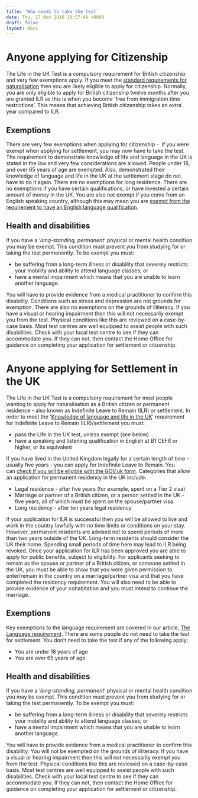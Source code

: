```yaml
---
title: 'Who needs to take the test'
date: Thu, 17 Nov 2016 10:57:48 +0000
draft: false
layout: docs
---
```


Anyone applying for Citizenship
===============================

The Life in the UK Test is a compulsory requirement for British citizenship and very few exemptions apply. If you meet the [standard requirements for naturalisation](https://www.gov.uk/becoming-a-british-citizen) then you are likely eligible to apply for citizenship. Normally, you are only eligible to apply for British citizenship twelve months after you are granted ILR as this is when you become ‘free from immigration time restrictions’. This means that achieving British citizenship takes an extra year compared to ILR.

Exemptions
----------

There are very few exemptions when applying for citizenship -  if you were exempt when applying for settlement, you may now have to take the test. The requirement to demonstrate knowledge of life and language in the UK is stated in the law and very few considerations are allowed. People under 18, and over 65 years of age are exempted. Also, demonstrated their knowledge of language and life in the UK at the settlement stage do not have to do it again. There are no exemptions for long residence. There are no exemptions if you have certain qualifications, or have invested a certain amount of money in the UK. You are also not exempt if you come from an English speaking country, although this may mean you are [exempt from the requirement to have an English language qualification](http://lifeintheuk.wpengine.com/?page_id=122).

Health and disabilities
-----------------------

If you have a ‘_long-standing, permanent_’ physical or mental health condition you may be exempt. This condition must prevent you from studying for or taking the test permanently. To be exempt you must:

*   be suffering from a long-term illness or disability that severely restricts your mobility and ability to attend language classes; or
*   have a mental impairment which means that you are unable to learn another language.

You will have to provide evidence from a medical practitioner to confirm this disability. Conditions such as stress and depression are not grounds for exemption. There are also no exemptions on the grounds of illiteracy. If you have a visual or hearing impairment then this will not necessarily exempt you from the test. Physical conditions like this are reviewed on a case-by-case basis. Most test centres are well equipped to assist people with such disabilities. Check with your local test centre to see if they can accommodate you. If they can not, then contact the Home Office for guidance on completing your application for settlement or citizenship.

Anyone applying for Settlement in the UK
=======================================

The Life in the UK Test is a compulsory requirement for most people wanting to apply for naturalisation as a British citizen or permanent residence - also known as Indefinite Leave to Remain (ILR) or settlement. In order to meet the ‘[Knowledge of language and life in the UK](http://www.ukba.homeoffice.gov.uk/visas-immigration/settlement/knowledge-language-life/)’ requirement for Indefinite Leave to Remain (ILR)/settlement you must:

*   pass the Life in the UK test, unless exempt (see below)
*   have a speaking and listening qualification in English at B1 CEFR or higher, or its equivalent

If you have lived in the United Kingdom legally for a certain length of time - usually five years - you can apply for Indefinite Leave to Remain. You can [check if you will be eligible with the GOV.uk form](https://www.gov.uk/settle-in-the-uk). Categories that allow an application for permanent residency in the UK include:

*   Legal residence - after five years (for example, spent on a Tier 2 visa)
*   Marriage or partner of a British citizen, or a person settled in the UK - five years, all of which must be spent on the spouse/partner visa.
*   Long residency - after ten years legal residency

If your application for ILR is successful then you will be allowed to live and work in the country lawfully with no time limits or conditions on your stay. However, permanent residents are advised not to spend periods of more than two years outside of the UK. Long-term residents should consider the UK their home. Spending small periods of time here may lead to ILR being revoked. Once your application for ILR has been approved you are able to apply for public benefits, subject to eligibility. For applicants seeking to remain as the spouse or partner of a British citizen, or someone settled in the UK, you must be able to show that you were given permission to enter/remain in the country on a marriage/partner visa and that you have completed the residency requirement. You will also need to be able to provide evidence of your cohabitation and you must intend to continue the marriage.

Exemptions
----------

Key exemptions to the language requirement are covered in our article, [The Language requirement](http://lifeintheuk.wpengine.com/?page_id=122). There are some people do not need to take the test for settlement. You don’t need to take the test if any of the following apply:

*   You are under 18 years of age
*   You are over 65 years of age

Health and disabilities
-----------------------

If you have a ‘_long-standing, permanent_’ physical or mental health condition you may be exempt. This condition must prevent you from studying for or taking the test permanently. To be exempt you must:

*   be suffering from a long-term illness or disability that severely restricts your mobility and ability to attend language classes; or
*   have a mental impairment which means that you are unable to learn another language.

You will have to provide evidence from a medical practitioner to confirm this disability. You will not be exempted on the grounds of illiteracy. If you have a visual or hearing impairment then this will not necessarily exempt you from the test. Physical conditions like this are reviewed on a case-by-case basis. Most test centres are well equipped to assist people with such disabilities. Check with your local test centre to see if they can accommodate you. If they can not, then contact the Home Office for guidance on completing your application for settlement or citizenship.